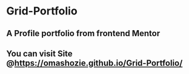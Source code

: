 # Grid-Portfolio
## A Profile portfolio from frontend Mentor
## You can visit Site @https://omashozie.github.io/Grid-Portfolio/
